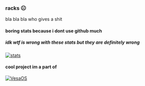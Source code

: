 ### racks 😐

bla bla bla who gives a shit

#### boring stats because i dont use github much
##### idk wtf is wrong with these stats but they are definitely wrong
[![stats](https://github-readme-stats.vercel.app/api?username=racks)]()

#### cool project im a part of
[![VesaOS](https://github-readme-stats.vercel.app/api/pin/?username=TheRealEli310&repo=VesaOS)](https://github.com/TheRealEli310/VesaOS)
